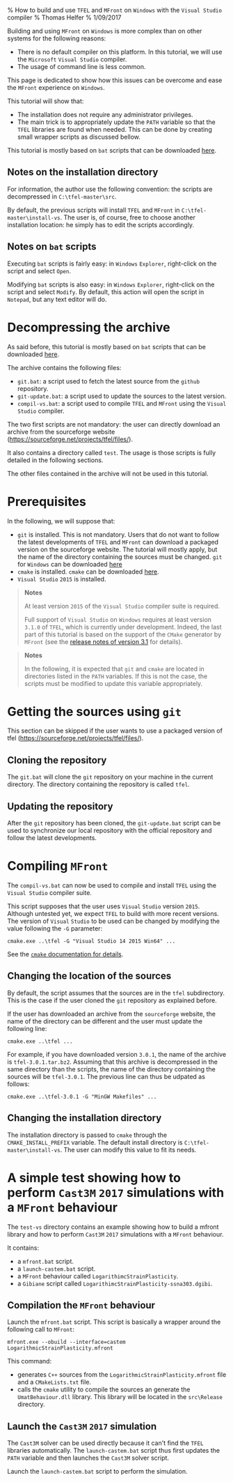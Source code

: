 % How to build and use `TFEL` and `MFront` on `Windows` with the `Visual Studio` compiler
% Thomas Helfer
% 1/09/2017

Building and using `MFront` on `Windows` is more complex than on other
systems for the following reasons:

- There is no default compiler on this platform. In this tutorial, we
  will use the `Microsoft` `Visual Studio` compiler.
- The usage of command line is less common.

This page is dedicated to show how this issues can be overcome and
ease the `MFront` experience on `Windows`.

This tutorial will show that:

- The installation does not require any administrator privileges.
- The main trick is to appropriately update the `PATH` variable so
  that the `TFEL` libraries are found when needed. This can be done by
  creating small wrapper scripts as discussed bellow.

This tutorial is mostly based on `bat` scripts that can be downloaded
[here](downloads/windows-install-scripts.tar.bz2).

## Notes on the installation directory

For information, the author use the following convention: the scripts
are decompressed in `C:\tfel-master\src`.

By default, the previous scripts will install `TFEL` and `MFront` in
`C:\tfel-master\install-vs`. The user is, of course, free to choose
another installation location: he simply has to edit the scripts
accordingly.

## Notes on `bat` scripts

Executing `bat` scripts is fairly easy: in `Windows` `Explorer`,
right-click on the script and select `Open`.

Modifying `bat` scripts is also easy: in `Windows` `Explorer`,
right-click on the script and select `Modify`. By default, this action
will open the script in `Notepad`, but any text editor will do.

# Decompressing the archive

As said before, this tutorial is mostly based on `bat` scripts that
can be downloaded [here](downloads/windows-install-scripts.tar.bz2).

The archive contains the following files:

- `git.bat`: a script used to fetch the latest source from the
  `github` repository.
- `git-update.bat`: a script used to update the sources to the latest
  version.
- `compil-vs.bat`: a script used to compile `TFEL` and `MFront` using
  the `Visual Studio` compiler.

The two first scripts are not mandatory: the user can directly
download an archive from the sourceforge website
(<https://sourceforge.net/projects/tfel/files/>).

It also contains a directory called `test`. The usage is those scripts
is fully detailed in the following sections.

The other files contained in the archive will not be used in this
tutorial.

# Prerequisites

In the following, we will suppose that:

- `git` is installed. This is not mandatory. Users that do not want to
  follow the latest developments of `TFEL` and `MFront` can download a
  packaged version on the sourceforge website. The tutorial will
  mostly apply, but the name of the directory containing the sources
  must be changed. `git` for `Windows` can be downloaded
  [here](https://git-scm.com/download/win)
- `cmake` is installed. `cmake` can be downloaded
  [here](https://cmake.org/download/).
- `Visual Studio` `2015` is installed.

> **Notes**
>
> At least version `2015` of the `Visual Studio` compiler suite is
> required.
>
> Full support of `Visual Studio` on `Windows` requires at least
> version `3.1.0` of `TFEL`, which is currently under development.
> Indeed, the last part of this tutorial is based on the support of
> the `CMake` generator by `MFront` (see the
> [release notes of version 3.1](./release-notes-3.1.html) for
> details).

> **Notes**
>
> In the following, it is expected that `git` and `cmake` are
> located in directories listed in the `PATH` variables. If this is
> not the case, the scripts must be modified to update this variable
> appropriately.

# Getting the sources using `git`

This section can be skipped if the user wants to use a packaged
version of tfel (<https://sourceforge.net/projects/tfel/files/>).

## Cloning the repository

The `git.bat` will clone the `git` repository on your machine in the
current directory. The directory containing the repository is called
`tfel`.

## Updating the repository

After the `git` repository has been cloned, the `git-update.bat`
script can be used to synchronize our local repository with the
official repository and follow the latest developments.

# Compiling `MFront`

The `compil-vs.bat` can now be used to compile and install `TFEL`
using the `Visual Studio` compiler suite.

This script supposes that the user uses `Visual` `Studio` version
`2015`. Although untested yet, we expect `TFEL` to build with more
recent versions. The version of `Visual` `Studio` to be used can be
changed by modifying the value following the `-G` parameter:

~~~~{.bash}
cmake.exe ..\tfel -G "Visual Studio 14 2015 Win64" ...
~~~~

See the [`cmake` documentation for details](https://cmake.org/cmake/help/v3.0/manual/cmake-generators.7.html).

## Changing the location of the sources

By default, the script assumes that the sources are in the `tfel`
subdirectory. This is the case if the user cloned the `git` repository
as explained before.

If the user has downloaded an archive from the `sourceforge` website,
the name of the directory can be different and the user must update
the following line:

~~~~{.bat}
cmake.exe ..\tfel ...
~~~~

For example, if you have downloaded version `3.0.1`, the name of the
archive is `tfel-3.0.1.tar.bz2`. Assuming that this archive is
decompressed in the same directory than the scripts, the name of the
directory containing the sources will be `tfel-3.0.1`. The previous
line can thus be udpated as follows:

~~~~{.bat}
cmake.exe ..\tfel-3.0.1 -G "MinGW Makefiles" ...
~~~~

## Changing the installation directory

The installation directory is passed to `cmake` through the
`CMAKE_INSTALL_PREFIX` variable. The default install directory is
`C:\tfel-master\install-vs`. The user can modify this value
to fit its needs.

# A simple test showing how to perform `Cast3M` `2017` simulations with a `MFront` behaviour

The `test-vs` directory contains an example showing how to build a
mfront library and how to perform `Cast3M` `2017` simulations with a
`MFront` behaviour.

It contains:

- a `mfront.bat` script.
- a `launch-castem.bat` script.
- a `MFront` behaviour called `LogarithimcStrainPlasticity`.
- a `Gibiane` script called `LogarithimcStrainPlasticity-ssna303.dgibi`.

## Compilation the `MFront` behaviour

Launch the `mfront.bat` script. This script is basically a wrapper
around the following call to `MFront`:

~~~~{.bash}
mfront.exe --obuild --interface=castem LogarithmicStrainPlasticity.mfront
~~~~

This command:

- generates `C++` sources from the
  `LogarithmicStrainPlasticity.mfront` file and a `CMakeLists.txt`
  file.
- calls the `cmake` utility to compile the sources an generate the
  `UmatBehaviour.dll` library. This library will be located in the
  `src\Release` directory.

## Launch the `Cast3M` `2017` simulation

The `Cast3M` solver can be used directly because it can't find the
`TFEL` libraries automatically. The `launch-castem.bat` script thus
first updates the `PATH` variable and then launches the `Cast3M`
solver script.

Launch the `launch-castem.bat` script to perform the simulation.

<!-- Local IspellDict: english -->

